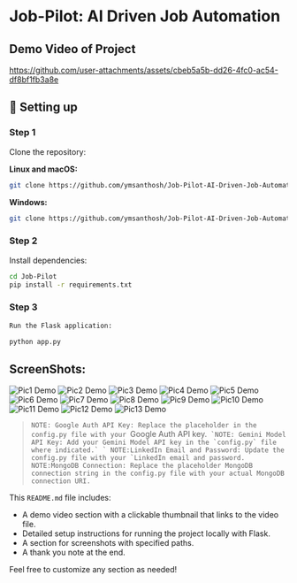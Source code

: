 # Job-Pilot: AI Driven Job Automation

## Demo Video of Project

https://github.com/user-attachments/assets/cbeb5a5b-dd26-4fc0-ac54-df8bf1fb3a8e

## 🔧 Setting up

### Step 1

Clone the repository:

**Linux and macOS:**

```bash
git clone https://github.com/ymsanthosh/Job-Pilot-AI-Driven-Job-Automation.git
```

**Windows:**

```bash
git clone https://github.com/ymsanthosh/Job-Pilot-AI-Driven-Job-Automation.git

```

### Step 2

Install dependencies:

```bash
cd Job-Pilot
pip install -r requirements.txt
```
### Step 3

```bash
Run the Flask application:

python app.py

```

## ScreenShots:

![Pic1 Demo](./static/assets/JobPilot_Images/1.png "Pic 1 Demo")
![Pic2 Demo](./static/assets/JobPilot_Images/2.png "Pic 2 Demo")
![Pic3 Demo](./static/assets/JobPilot_Images/3.png "Pic 3 Demo")
![Pic4 Demo](./static/assets/JobPilot_Images/4.png "Pic 4 Demo")
![Pic5 Demo](./static/assets/JobPilot_Images/5.png "Pic 5 Demo")
![Pic6 Demo](./static/assets/JobPilot_Images/6.png "Pic 6 Demo")
![Pic7 Demo](./static/assets/JobPilot_Images/7.png "Pic 7 Demo")
![Pic8 Demo](./static/assets/JobPilot_Images/8.png "Pic 8 Demo")
![Pic9 Demo](./static/assets/JobPilot_Images/9.png "Pic 9 Demo")
![Pic10 Demo](./static/assets/JobPilot_Images/10.png "Pic 10 Demo")
![Pic11 Demo](./static/assets/JobPilot_Images/11.png "Pic 11 Demo")
![Pic12 Demo](./static/assets/JobPilot_Images/12.png "Pic 12 Demo")
![Pic13 Demo](./static/assets/JobPilot_Images/13.png "Pic 13 Demo")



> `NOTE: Google Auth API Key: Replace the placeholder in the config.py file with your `Google Auth API key.``
> `NOTE: Gemini Model API Key: Add your Gemini Model API key in the `config.py` file where indicated.`
>` NOTE:LinkedIn Email and Password: Update the config.py file with your `LinkedIn email and password.``
> `NOTE:MongoDB Connection: Replace the placeholder MongoDB connection string in the config.py file with your actual MongoDB connection URI.`


This `README.md` file includes:

- A demo video section with a clickable thumbnail that links to the video file.
- Detailed setup instructions for running the project locally with Flask.
- A section for screenshots with specified paths.
- A thank you note at the end.

Feel free to customize any section as needed!

